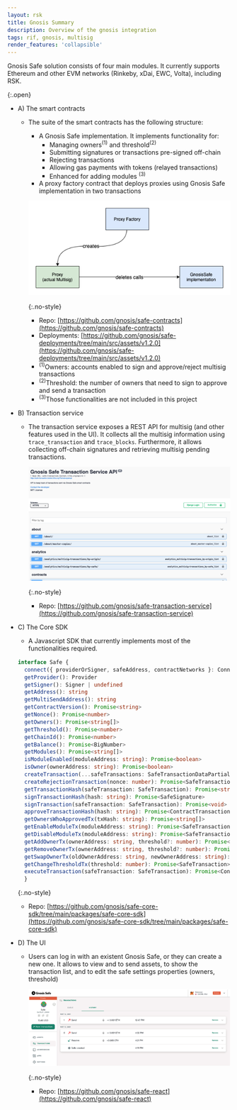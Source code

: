 ```yaml
---
layout: rsk
title: Gnosis Summary
description: Overview of the gnosis integration
tags: rif, gnosis, multisig
render_features: 'collapsible'
---
```


Gnosis Safe solution consists of four main modules. It currently supports Ethereum and other EVM networks (Rinkeby, xDai, EWC, Volta), including RSK.

[](#top "collapsible"){:.open}
- A) The smart contracts
  * The suite of the smart contracts has the following structure:

    * A Gnosis Safe implementation. It implements functionality for:
      * Managing owners<sup>(1)</sup> and threshold<sup>(2)</sup>
      * Submitting signatures or transactions pre-signed off-chain
      * Rejecting transactions
      * Allowing gas payments with tokens (relayed transactions)
      * Enhanced for adding modules <sup>(3)</sup> 
    * A proxy factory contract that deploys proxies using Gnosis Safe implementation in two transactions

    ![Gnosis Safe - Smart contracts interaction](/assets/img/rif-multisig/gnosis-safe-smart-contracts.png)

    {:.no-style}
    * Repo: [https://github.com/gnosis/safe-contracts](https://github.com/gnosis/safe-contracts)
    * Deployments: [https://github.com/gnosis/safe-deployments/tree/main/src/assets/v1.2.0](https://github.com/gnosis/safe-deployments/tree/main/src/assets/v1.2.0)
    * <sup>(1)</sup>Owners: accounts enabled to sign and approve/reject multisig transactions
    * <sup>(2)</sup>Threshold: the number of owners that need to sign to approve and send a transaction
    * <sup>(3)</sup>Those functionalities are not included in this project


- B)  Transaction service
  * The transaction service exposes a REST API for multisig (and other features used in the UI). It collects all the multisig information using <code>trace_transaction</code> and <code>trace_blocks</code>.
    Furthermore, it allows collecting off-chain signatures and retrieving multisig pending transactions.

    ![Gnosis Safe - Transaction Service](/assets/img/rif-multisig/gnosis-safe-transaction-service.png)

    {:.no-style}
    * Repo: [https://github.com/gnosis/safe-transaction-service](https://github.com/gnosis/safe-transaction-service)

- C) The Core SDK
  * A Javascript SDK that currently implements most of the functionalities required.

  ```typescript
  interface Safe {
    connect({ providerOrSigner, safeAddress, contractNetworks }: ConnectEthersSafeConfig): void
    getProvider(): Provider
    getSigner(): Signer | undefined
    getAddress(): string
    getMultiSendAddress(): string
    getContractVersion(): Promise<string>
    getNonce(): Promise<number>
    getOwners(): Promise<string[]>
    getThreshold(): Promise<number>
    getChainId(): Promise<number>
    getBalance(): Promise<BigNumber>
    getModules(): Promise<string[]>
    isModuleEnabled(moduleAddress: string): Promise<boolean>
    isOwner(ownerAddress: string): Promise<boolean>
    createTransaction(...safeTransactions: SafeTransactionDataPartial[]): Promise<SafeTransaction>
    createRejectionTransaction(nonce: number): Promise<SafeTransaction>
    getTransactionHash(safeTransaction: SafeTransaction): Promise<string>
    signTransactionHash(hash: string): Promise<SafeSignature>
    signTransaction(safeTransaction: SafeTransaction): Promise<void>
    approveTransactionHash(hash: string): Promise<ContractTransaction>
    getOwnersWhoApprovedTx(txHash: string): Promise<string[]>
    getEnableModuleTx(moduleAddress: string): Promise<SafeTransaction>
    getDisableModuleTx(moduleAddress: string): Promise<SafeTransaction>
    getAddOwnerTx(ownerAddress: string, threshold?: number): Promise<SafeTransaction>
    getRemoveOwnerTx(ownerAddress: string, threshold?: number): Promise<SafeTransaction>
    getSwapOwnerTx(oldOwnerAddress: string, newOwnerAddress: string): Promise<SafeTransaction>
    getChangeThresholdTx(threshold: number): Promise<SafeTransaction>
    executeTransaction(safeTransaction: SafeTransaction): Promise<ContractTransaction>
    }
  ```
  
    {:.no-style}
    * Repo: [https://github.com/gnosis/safe-core-sdk/tree/main/packages/safe-core-sdk](https://github.com/gnosis/safe-core-sdk/tree/main/packages/safe-core-sdk)

- D) The UI
  * Users can log in with an existent Gnosis Safe, or they can create a new one. It allows to view and to send assets, to show the transaction list, and to edit the safe settings properties (owners, threshold)

    ![Gnosis Safe - UI](/assets/img/rif-multisig/gnosis-safe-ui.png)

    {:.no-style}
    * Repo: [https://github.com/gnosis/safe-react](https://github.com/gnosis/safe-react)
